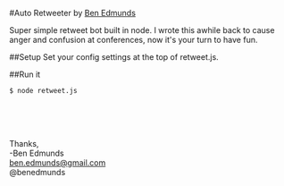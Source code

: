 #Auto Retweeter
by [Ben Edmunds](http://benedmunds.com)

Super simple retweet bot built in node.  I wrote this awhile back to cause anger and confusion at conferences, now it's your turn to have fun.

##Setup
Set your config settings at the top of retweet.js.

##Run it

    $ node retweet.js



<br /><br /><br />

Thanks,<br />
-Ben Edmunds<br />
 ben.edmunds@gmail.com<br />
 @benedmunds<br />